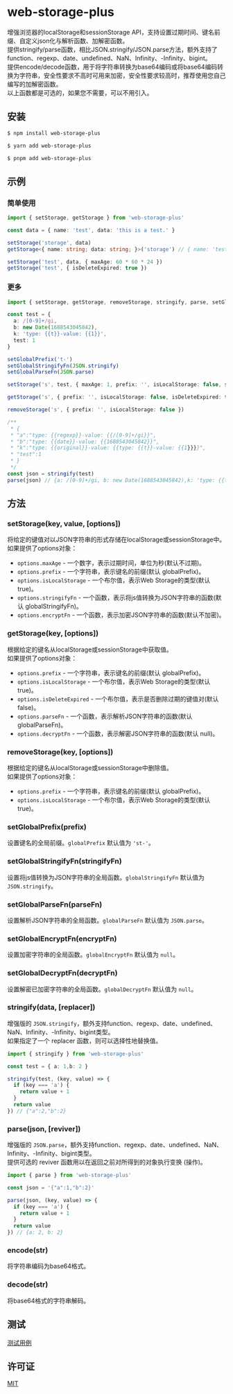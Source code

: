 # web-storage-plus
增强浏览器的localStorage和sessionStorage API，支持设置过期时间、键名前缀、自定义json化与解析函数、加解密函数。  
提供stringify/parse函数，相比JSON.stringify/JSON.parse方法，额外支持了function、regexp、date、undefined、NaN、Infinity、-Infinity、bigint。  
提供encode/decode函数，用于将字符串转换为base64编码或将base64编码转换为字符串，安全性要求不高时可用来加密，安全性要求较高时，推荐使用您自己编写的加解密函数。  
以上函数都是可选的，如果您不需要，可以不用引入。
## 安装
```bash
$ npm install web-storage-plus

$ yarn add web-storage-plus

$ pnpm add web-storage-plus
```
## 示例
### 简单使用
```typescript
import { setStorage, getStorage } from 'web-storage-plus'

const data = { name: 'test', data: 'this is a test.' }

setStorage('storage', data)
getStorage<{ name: string; data: string; }>('storage') // { name: 'test', data: 'this is a test.' }

setStorage('test', data, { maxAge: 60 * 60 * 24 })
getStorage('test', { isDeleteExpired: true })
```
### 更多
```typescript
import { setStorage, getStorage, removeStorage, stringify, parse, setGlobalStringifyFn, setGlobalParseFn, setGlobalPrefix } from 'web-storage-plus'

const test = {
  a: /[0-9]+/gi,
  b: new Date(1688543045842),
  k: 'type: {{t}}-value: {{1}}',
  test: 1
}

setGlobalPrefix('t-')
setGlobalStringifyFn(JSON.stringify)
setGlobalParseFn(JSON.parse)

setStorage('s', test, { maxAge: 1, prefix: '', isLocalStorage: false, stringifyFn: stringify, encryptFn: (v) => encodeURIComponent(v) })

getStorage('s', { prefix: '', isLocalStorage: false, isDeleteExpired: true, parseFn: parse, decryptFn: (v) => decodeURIComponent(v) })

removeStorage('s', { prefix: '', isLocalStorage: false })

/**
 * {
 * "a":"type: {{regexp}}-value: {{/[0-9]+/gi}}",
 * "b":"type: {{date}}-value: {{1688543045842}}",
 * "k":"type: {{original}}-value: {{type: {{t}}-value: {{1}}}}",
 * "test":1
 * }
 */
const json = stringify(test)
parse(json) // {a: /[0-9]+/gi, b: new Date(1688543045842),k: 'type: {{t}}-value: {{1}}', test: 1}
```
## 方法
### setStorage(key, value, [options])
将给定的键值对以JSON字符串的形式存储在localStorage或sessionStorage中。  
如果提供了options对象：
- `options.maxAge` - 一个数字，表示过期时间，单位为秒(默认不过期)。
- `options.prefix` - 一个字符串，表示键名的前缀(默认 globalPrefix)。
- `options.isLocalStorage` - 一个布尔值，表示Web Storage的类型(默认 true)。
- `options.stringifyFn` - 一个函数，表示将js值转换为JSON字符串的函数(默认 globalStringifyFn)。
- `options.encryptFn` - 一个函数，表示加密JSON字符串的函数(默认不加密)。
### getStorage(key, [options])
根据给定的键名从localStorage或sessionStorage中获取值。  
如果提供了options对象：
- `options.prefix` - 一个字符串，表示键名的前缀(默认 globalPrefix)。
- `options.isLocalStorage` - 一个布尔值，表示Web Storage的类型(默认 true)。
- `options.isDeleteExpired` - 一个布尔值，表示是否删除过期的键值对(默认 false)。
- `options.parseFn` - 一个函数，表示解析JSON字符串的函数(默认 globalParseFn)。
- `options.decryptFn` - 一个函数，表示解密JSON字符串的函数(默认 null)。
### removeStorage(key, [options])
根据给定的键名从localStorage或sessionStorage中删除值。  
如果提供了options对象：
- `options.prefix` - 一个字符串，表示键名的前缀(默认 globalPrefix)。
- `options.isLocalStorage` - 一个布尔值，表示Web Storage的类型(默认 true)。
### setGlobalPrefix(prefix)
设置键名的全局前缀。`globalPrefix` 默认值为 `'st-'`。
### setGlobalStringifyFn(stringifyFn)
设置将js值转换为JSON字符串的全局函数。`globalStringifyFn` 默认值为 `JSON.stringify`。
### setGlobalParseFn(parseFn)
设置解析JSON字符串的全局函数。`globalParseFn` 默认值为 `JSON.parse`。
### setGlobalEncryptFn(encryptFn)
设置加密字符串的全局函数。`globalEncryptFn` 默认值为 `null`。
### setGlobalDecryptFn(decryptFn)
设置解密已加密字符串的全局函数。`globalDecryptFn` 默认值为 `null`。
### stringify(data, [replacer])
增强版的 `JSON.stringify`，额外支持function、regexp、date、undefined、NaN、Infinity、-Infinity、bigint类型。  
如果指定了一个 replacer 函数，则可以选择性地替换值。
```typescript
import { stringify } from 'web-storage-plus'

const test = { a: 1,b: 2 }

stringify(test, (key, value) => {
  if (key === 'a') {
    return value + 1
  }
  return value
}) // {"a":2,"b":2}
```
### parse(json, [reviver])
增强版的 `JSON.parse`，额外支持function、regexp、date、undefined、NaN、Infinity、-Infinity、bigint类型。  
提供可选的 reviver 函数用以在返回之前对所得到的对象执行变换 (操作)。
```typescript
import { parse } from 'web-storage-plus'

const json = '{"a":1,"b":2}'

parse(json, (key, value) => {
  if (key === 'a') {
    return value + 1
  }
  return value
}) // {a: 2, b: 2}
```
### encode(str)
将字符串编码为base64格式。
### decode(str)
将base64格式的字符串解码。
## 测试
[测试用例](https://github.com/wansongtao/web-storage-plus/blob/main/test/storage.test.ts)
## 许可证
[MIT](https://github.com/wansongtao/web-storage-plus/blob/main/LICENSE)